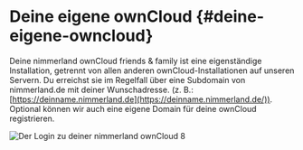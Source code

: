 # Deine eigene ownCloud {#deine-eigene-owncloud}

Deine nimmerland ownCloud friends & family ist eine eigenständige Installation, getrennt von allen anderen ownCloud-Installationen auf unseren Servern. Du erreichst sie im Regelfall über eine Subdomain von nimmerland.de mit deiner Wunschadresse. (z. B.: [https://deinname.nimmerland.de](https://deinname.nimmerland.de/)). Optional können wir auch eine eigene Domain für deine ownCloud registrieren.

![Der Login zu deiner nimmerland ownCloud 8](https://lehre.nimmerland.de/index.php/s/y3ENf0iTUdp4C38/download)